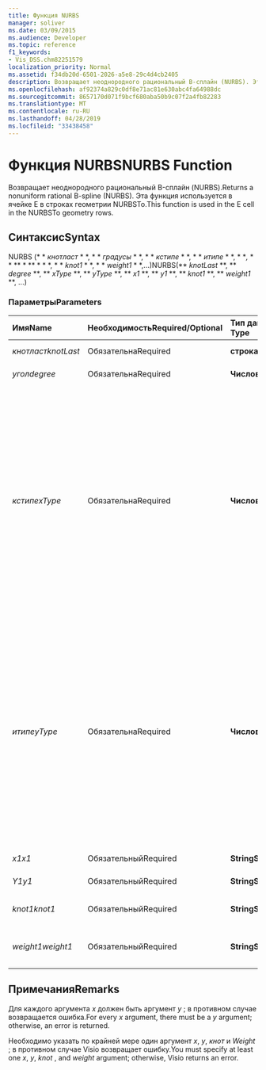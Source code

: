 ```yaml
---
title: Функция NURBS
manager: soliver
ms.date: 03/09/2015
ms.audience: Developer
ms.topic: reference
f1_keywords:
- Vis_DSS.chm82251579
localization_priority: Normal
ms.assetid: f34db20d-6501-2026-a5e8-29c4d4cb2405
description: Возвращает неоднородного рациональный B-сплайн (NURBS). Эта функция используется в ячейке E в строках геометрии NURBSTo.
ms.openlocfilehash: af92374a829c0df8e71ac81e630abc4fa64988dc
ms.sourcegitcommit: 8657170d071f9bcf680aba50b9c07f2a4fb82283
ms.translationtype: MT
ms.contentlocale: ru-RU
ms.lasthandoff: 04/28/2019
ms.locfileid: "33438458"
---
```

# <a name="nurbs-function"></a><span data-ttu-id="8306f-104">Функция NURBS</span><span class="sxs-lookup"><span data-stu-id="8306f-104">NURBS Function</span></span>

<span data-ttu-id="8306f-105">Возвращает неоднородного рациональный B-сплайн (NURBS).</span><span class="sxs-lookup"><span data-stu-id="8306f-105">Returns a nonuniform rational B-spline (NURBS).</span></span> <span data-ttu-id="8306f-106">Эта функция используется в ячейке E в строках геометрии NURBSTo.</span><span class="sxs-lookup"><span data-stu-id="8306f-106">This function is used in the E cell in the NURBSTo geometry rows.</span></span>
  
## <a name="syntax"></a><span data-ttu-id="8306f-107">Синтаксис</span><span class="sxs-lookup"><span data-stu-id="8306f-107">Syntax</span></span>

<span data-ttu-id="8306f-108">NURBS (\* \* *кнотласт* \* \*, \* \* *градусы* \* \*, \* \* *кстипе* \* \*, \* \* *итипе* \* \*, \* \**,* \* \* \*\* \* \*\* \* \* \*, \* \* *knot1* \* \*, \* \* *weight1* \* \*,...)</span><span class="sxs-lookup"><span data-stu-id="8306f-108">NURBS(\*\* *knotLast* \*\*, \*\* *degree* \*\*, \*\* *xType* \*\*, \*\* *yType* \*\*, \*\* *x1* \*\*, \*\* *y1* \*\*, \*\* *knot1* \*\*, \*\* *weight1* \*\*, ...)</span></span> 
  
### <a name="parameters"></a><span data-ttu-id="8306f-109">Параметры</span><span class="sxs-lookup"><span data-stu-id="8306f-109">Parameters</span></span>

|<span data-ttu-id="8306f-110">**Имя**</span><span class="sxs-lookup"><span data-stu-id="8306f-110">**Name**</span></span>|<span data-ttu-id="8306f-111">**Необходимость**</span><span class="sxs-lookup"><span data-stu-id="8306f-111">**Required/Optional**</span></span>|<span data-ttu-id="8306f-112">**Тип данных**</span><span class="sxs-lookup"><span data-stu-id="8306f-112">**Data Type**</span></span>|<span data-ttu-id="8306f-113">**Описание**</span><span class="sxs-lookup"><span data-stu-id="8306f-113">**Description**</span></span>|
|:-----|:-----|:-----|:-----|
| <span data-ttu-id="8306f-114">_кнотласт_</span><span class="sxs-lookup"><span data-stu-id="8306f-114">_knotLast_</span></span> <br/> |<span data-ttu-id="8306f-115">Обязательна</span><span class="sxs-lookup"><span data-stu-id="8306f-115">Required</span></span>  <br/> |<span data-ttu-id="8306f-116">**строка**</span><span class="sxs-lookup"><span data-stu-id="8306f-116">**string**</span></span> <br/> | <span data-ttu-id="8306f-117">Последнее кнот.</span><span class="sxs-lookup"><span data-stu-id="8306f-117">The last knot.</span></span>  <br/> |
| <span data-ttu-id="8306f-118">_угол_</span><span class="sxs-lookup"><span data-stu-id="8306f-118">_degree_</span></span> <br/> |<span data-ttu-id="8306f-119">Обязательна</span><span class="sxs-lookup"><span data-stu-id="8306f-119">Required</span></span>  <br/> |<span data-ttu-id="8306f-120">**Числовой**</span><span class="sxs-lookup"><span data-stu-id="8306f-120">**Numeric**</span></span> <br/> |<span data-ttu-id="8306f-121">Степень сплайна.</span><span class="sxs-lookup"><span data-stu-id="8306f-121">The spline's degree.</span></span>  <br/> |
| <span data-ttu-id="8306f-122">_кстипе_</span><span class="sxs-lookup"><span data-stu-id="8306f-122">_xType_</span></span> <br/> |<span data-ttu-id="8306f-123">Обязательна</span><span class="sxs-lookup"><span data-stu-id="8306f-123">Required</span></span>  <br/> |<span data-ttu-id="8306f-124">**Числовой**</span><span class="sxs-lookup"><span data-stu-id="8306f-124">**Numeric**</span></span> <br/> |<span data-ttu-id="8306f-125">Указывает способ интерпретации входных данных _x_ .</span><span class="sxs-lookup"><span data-stu-id="8306f-125">Specifies how to interpret the  _x_ input data.</span></span> <span data-ttu-id="8306f-126">Если _кстипе_ имеет значение 0, все входные данные _x_ интерпретируются как процент ширины.</span><span class="sxs-lookup"><span data-stu-id="8306f-126">If  _xType_ is 0, all  _x_ input data is interpreted as a percentage of Width.</span></span> <span data-ttu-id="8306f-127">Если _кстипе_ имеет значение 1, все входные данные _x_ интерпретируются как локальные координаты.</span><span class="sxs-lookup"><span data-stu-id="8306f-127">If  _xType_ is 1, all  _x_ input data is interpreted as local coordinates.</span></span>  <br/> |
| <span data-ttu-id="8306f-128">_итипе_</span><span class="sxs-lookup"><span data-stu-id="8306f-128">_yType_</span></span> <br/> |<span data-ttu-id="8306f-129">Обязательна</span><span class="sxs-lookup"><span data-stu-id="8306f-129">Required</span></span>  <br/> |<span data-ttu-id="8306f-130">**Числовой**</span><span class="sxs-lookup"><span data-stu-id="8306f-130">**Numeric**</span></span> <br/> |<span data-ttu-id="8306f-131">Указывает способ интерпретации входных данных _y_ .</span><span class="sxs-lookup"><span data-stu-id="8306f-131">Specifies how to interpret the  _y_ input data.</span></span> <span data-ttu-id="8306f-132">Если _итипе_ имеет значение 0, все входные данные _y_ интерпретируются как процент от высоты.</span><span class="sxs-lookup"><span data-stu-id="8306f-132">If  _yType_ is 0, all  _y_ input data is interpreted as a percentage of Height.</span></span> <span data-ttu-id="8306f-133">Если _итипе_ имеет значение 1, все входные данные _y_ интерпретируются как локальные координаты.</span><span class="sxs-lookup"><span data-stu-id="8306f-133">If  _yType_ is 1, all  _y_ input data is interpreted as local coordinates.</span></span>  <br/> |
| <span data-ttu-id="8306f-134">_x1_</span><span class="sxs-lookup"><span data-stu-id="8306f-134">_x1_</span></span> <br/> |<span data-ttu-id="8306f-135">Обязательный</span><span class="sxs-lookup"><span data-stu-id="8306f-135">Required</span></span>  <br/> |<span data-ttu-id="8306f-136">**String**</span><span class="sxs-lookup"><span data-stu-id="8306f-136">**String**</span></span> <br/> |<span data-ttu-id="8306f-137">Координата x.</span><span class="sxs-lookup"><span data-stu-id="8306f-137">An x-coordinate.</span></span>  <br/> |
| <span data-ttu-id="8306f-138">_Y1_</span><span class="sxs-lookup"><span data-stu-id="8306f-138">_y1_</span></span> <br/> |<span data-ttu-id="8306f-139">Обязательный</span><span class="sxs-lookup"><span data-stu-id="8306f-139">Required</span></span>  <br/> |<span data-ttu-id="8306f-140">**String**</span><span class="sxs-lookup"><span data-stu-id="8306f-140">**String**</span></span> <br/> |<span data-ttu-id="8306f-141">Координата y.</span><span class="sxs-lookup"><span data-stu-id="8306f-141">A y-coordinate.</span></span>  <br/> |
| <span data-ttu-id="8306f-142">_knot1_</span><span class="sxs-lookup"><span data-stu-id="8306f-142">_knot1_</span></span> <br/> |<span data-ttu-id="8306f-143">Обязательный</span><span class="sxs-lookup"><span data-stu-id="8306f-143">Required</span></span>  <br/> |<span data-ttu-id="8306f-144">**String**</span><span class="sxs-lookup"><span data-stu-id="8306f-144">**String**</span></span> <br/> |<span data-ttu-id="8306f-145">Объект кнот на B — сплайн.</span><span class="sxs-lookup"><span data-stu-id="8306f-145">A knot on the B-spline.</span></span>  <br/> |
| <span data-ttu-id="8306f-146">_weight1_</span><span class="sxs-lookup"><span data-stu-id="8306f-146">_weight1_</span></span> <br/> |<span data-ttu-id="8306f-147">Обязательный</span><span class="sxs-lookup"><span data-stu-id="8306f-147">Required</span></span>  <br/> |<span data-ttu-id="8306f-148">**String**</span><span class="sxs-lookup"><span data-stu-id="8306f-148">**String**</span></span> <br/> |<span data-ttu-id="8306f-149">Вес для сбалансированного сплайна.</span><span class="sxs-lookup"><span data-stu-id="8306f-149">A weight on the B-spline.</span></span>  <br/> |
   
## <a name="remarks"></a><span data-ttu-id="8306f-150">Примечания</span><span class="sxs-lookup"><span data-stu-id="8306f-150">Remarks</span></span>

<span data-ttu-id="8306f-151">Для каждого аргумента *x* должен быть аргумент *y* ; в противном случае возвращается ошибка.</span><span class="sxs-lookup"><span data-stu-id="8306f-151">For every  *x*  argument, there must be a  *y*  argument; otherwise, an error is returned.</span></span> 
  
<span data-ttu-id="8306f-152">Необходимо указать по крайней мере один аргумент *x*, *y*, *кнот* и *Weight* ; в противном случае Visio возвращает ошибку.</span><span class="sxs-lookup"><span data-stu-id="8306f-152">You must specify at least one  *x*, *y*, *knot*  , and  *weight*  argument; otherwise, Visio returns an error.</span></span> 
  


